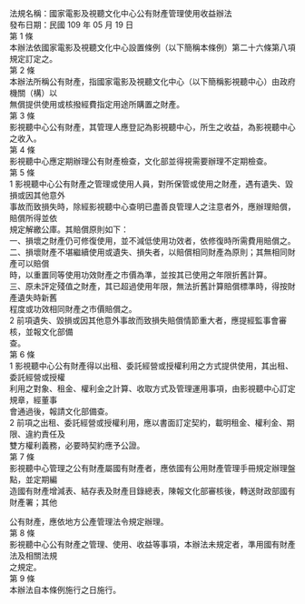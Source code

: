 法規名稱：國家電影及視聽文化中心公有財產管理使用收益辦法  
發布日期：民國 109 年 05 月 19 日  
第 1 條  
本辦法依國家電影及視聽文化中心設置條例（以下簡稱本條例）第二十六條第八項規定訂定之。  
第 2 條  
本辦法所稱公有財產，指國家電影及視聽文化中心（以下簡稱影視聽中心）由政府機關（構）以  
無償提供使用或核撥經費指定用途所購置之財產。  
第 3 條  
影視聽中心公有財產，其管理人應登記為影視聽中心，所生之收益，為影視聽中心之收入。  
第 4 條  
影視聽中心應定期辦理公有財產檢查，文化部並得視需要辦理不定期檢查。  
第 5 條  
1 影視聽中心公有財產之管理或使用人員，對所保管或使用之財產，遇有遺失、毀損或因其他意外  
事故而致損失時，除經影視聽中心查明已盡善良管理人之注意者外，應辦理賠償，賠償所得並依  
規定解繳公庫。其賠償原則如下：  
一、損壞之財產仍可修復使用，並不減低使用功效者，依修復時所需費用賠償之。  
二、損壞財產不堪繼續使用或遺失、損失者，以賠償相同財產為原則；其無相同財產可以賠償  
時，以重置同等使用功效財產之市價為準，並按其已使用之年限折舊計算。  
三、原未評定殘值之財產，其已超過使用年限，無法折舊計算賠償標準時，得按財產遺失時新舊  
程度或功效相同財產之市價賠償之。  
2 前項遺失、毀損或因其他意外事故而致損失賠償情節重大者，應提經監事會審核，並報文化部備  
查。  
第 6 條  
1 影視聽中心公有財產得以出租、委託經營或授權利用之方式提供使用，其出租、委託經營或授權  
利用之對象、租金、權利金之計算、收取方式及管理運用事項，由影視聽中心訂定規章，經董事  
會通過後，報請文化部備查。  
2 前項之出租、委託經營或授權利用，應以書面訂定契約，載明租金、權利金、期限、違約責任及  
雙方權利義務，必要時契約應予公證。  
第 7 條  
影視聽中心管理之公有財產屬國有財產者，應依國有公用財產管理手冊規定辦理盤點，並定期編  
造國有財產增減表、結存表及財產目錄總表，陳報文化部審核後，轉送財政部國有財產署；其他  


公有財產，應依地方公產管理法令規定辦理。  
第 8 條  
影視聽中心公有財產之管理、使用、收益等事項，本辦法未規定者，準用國有財產法及相關法規  
之規定。  
第 9 條  
本辦法自本條例施行之日施行。  


